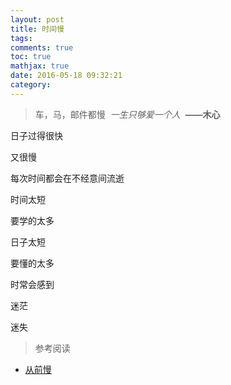 ```yaml
---
layout: post
title: 时间慢
tags:
comments: true
toc: true
mathjax: true
date: 2016-05-18 09:32:21
category:
---
```


<!-- HTML -->
<blockquote class="blockquote-center">

车，马，邮件都慢 
*一生只够爱一个人* 
**——木心**
</blockquote>



<!--more-->





日子过得很快

又很慢

每次时间都会在不经意间流逝

时间太短

要学的太多

日子太短

要懂的太多

时常会感到

迷茫

迷失





> 参考阅读
- [从前慢](https://www.douban.com/group/topic/13993298/)